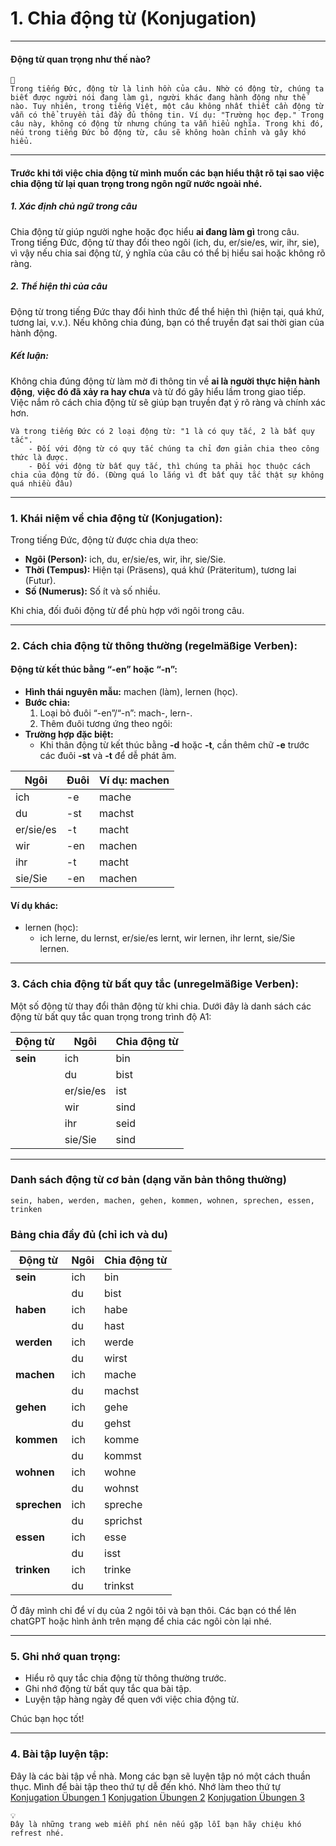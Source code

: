 # 1. Chia động từ (Konjugation)

---
#### Động từ quan trọng như thế nào?

```
🚨
Trong tiếng Đức, động từ là linh hồn của câu. Nhờ có động từ, chúng ta biết được người nói đang làm gì, người khác đang hành động như thế nào. Tuy nhiên, trong tiếng Việt, một câu không nhất thiết cần động từ vẫn có thể truyền tải đầy đủ thông tin. Ví dụ: "Trường học đẹp." Trong câu này, không có động từ nhưng chúng ta vẫn hiểu nghĩa. Trong khi đó, nếu trong tiếng Đức bỏ động từ, câu sẽ không hoàn chỉnh và gây khó hiểu.
```

---
#### Trước khi tới việc chia động từ mình muốn các bạn hiểu thật rõ tại sao việc chia động từ lại quan trọng trong ngôn ngữ nước ngoài nhé.

##### 1. **Xác định chủ ngữ trong câu**

Chia động từ giúp người nghe hoặc đọc hiểu **ai đang làm gì** trong câu. Trong tiếng Đức, động từ thay đổi theo ngôi (ich, du, er/sie/es, wir, ihr, sie), vì vậy nếu chia sai động từ, ý nghĩa của câu có thể bị hiểu sai hoặc không rõ ràng.

##### 2. **Thể hiện thì của câu**

Động từ trong tiếng Đức thay đổi hình thức để thể hiện thì (hiện tại, quá khứ, tương lai, v.v.). Nếu không chia đúng, bạn có thể truyền đạt sai thời gian của hành động.

##### Kết luận:

Không chia đúng động từ làm mờ đi thông tin về **ai là người thực hiện hành động**, **việc đó đã xảy ra hay chưa** và từ đó gây hiểu lầm trong giao tiếp. Việc nắm rõ cách chia động từ sẽ giúp bạn truyền đạt ý rõ ràng và chính xác hơn.

```
Và trong tiếng Đức có 2 loại động từ: "1 là có quy tắc, 2 là bất quy tắc". 
	- Đối với động từ có quy tắc chúng ta chỉ đơn giản chia theo công thức là được.
	- Đối với động từ bất quy tắc, thì chúng ta phải học thuộc cách chia của động từ đó. (Đừng quá lo lắng vì đt bất quy tắc thật sự không quá nhiều đâu)
```

---
### 1. **Khái niệm về chia động từ (Konjugation):**

Trong tiếng Đức, động từ được chia dựa theo:

- **Ngôi (Person):** ich, du, er/sie/es, wir, ihr, sie/Sie.
- **Thời (Tempus):** Hiện tại (Präsens), quá khứ (Präteritum), tương lai (Futur).
- **Số (Numerus):** Số ít và số nhiều.

Khi chia, đối đuôi động từ để phù hợp với ngôi trong câu.

---
### 2. **Cách chia động từ thông thường (regelmäßige Verben):**

#### Động từ kết thúc bằng “-en” hoặc “-n”:

- **Hình thái nguyên mẫu:** machen (làm), lernen (học).
- **Bước chia:**
    1. Loại bỏ đuôi “-en”/“-n”: mach-, lern-.
    2. Thêm đuôi tương ứng theo ngôi:
-  **Trường hợp đặc biệt:**
	- Khi thân động từ kết thúc bằng **-d** hoặc **-t**, cần thêm chữ **-e** trước các đuôi **-st** và **-t** để dễ phát âm.

|Ngôi|Đuôi|Ví dụ: **machen**|
|---|---|---|
|ich|-e|mache|
|du|-st|machst|
|er/sie/es|-t|macht|
|wir|-en|machen|
|ihr|-t|macht|
|sie/Sie|-en|machen|

#### Ví dụ khác:

- lernen (học):
    - ich lerne, du lernst, er/sie/es lernt, wir lernen, ihr lernt, sie/Sie lernen.

---

### 3. **Cách chia động từ bất quy tắc (unregelmäßige Verben):**

Một số động từ thay đổi thân động từ khi chia. Dưới đây là danh sách các động từ bất quy tắc quan trọng trong trình độ A1:

|Động từ|Ngôi|Chia động từ|
|---|---|---|
|**sein**|ich|bin|
||du|bist|
||er/sie/es|ist|
||wir|sind|
||ihr|seid|
||sie/Sie|sind|

---
### Danh sách động từ cơ bản (dạng văn bản thông thường)

```
sein, haben, werden, machen, gehen, kommen, wohnen, sprechen, essen, trinken
```

### Bảng chia đầy đủ (chỉ **ich** và **du**)

|Động từ|Ngôi|Chia động từ|
|---|---|---|
|**sein**|ich|bin|
||du|bist|
|**haben**|ich|habe|
||du|hast|
|**werden**|ich|werde|
||du|wirst|
|**machen**|ich|mache|
||du|machst|
|**gehen**|ich|gehe|
||du|gehst|
|**kommen**|ich|komme|
||du|kommst|
|**wohnen**|ich|wohne|
||du|wohnst|
|**sprechen**|ich|spreche|
||du|sprichst|
|**essen**|ich|esse|
||du|isst|
|**trinken**|ich|trinke|
||du|trinkst|
Ở đây mình chỉ để ví dụ của 2 ngôi tôi và bạn thôi. Các bạn có thể lên chatGPT hoặc hình ảnh trên mạng để chia các ngôi còn lại nhé.

---
### 5. **Ghi nhớ quan trọng:**

- Hiểu rõ quy tắc chia động từ thông thường trước.
- Ghi nhớ động từ bất quy tắc qua bài tập.
- Luyện tập hàng ngày để quen với việc chia động từ.

Chúc bạn học tốt!

---

### 4. **Bài tập luyện tập:**

Đây là các bài tập về nhà. Mong các bạn sẽ luyện tập nó một cách thuần thục. Mình để bài tập theo thứ tự dễ đến khó. Nhớ làm theo thứ tự
[Konjugation Übungen 1](https://kyrosschule.de/ubungen-regelmasige-oder-unregelmasige-verben-schwache-verben/#google_vignette)
[Konjugation Übungen 2](https://mein-deutschbuch.de/grammatikuebungen-verbkonjugation.html#google_vignette)
[Konjugation Übungen 3](https://deutschlernerblog.de/verben-konjugieren-uebungen-starke-und-unregelmaessige-verben-a1/)

```
💡
Đây là những trang web miễn phí nên nếu gặp lỗi bạn hãy chiệu khó refrest nhé.
```